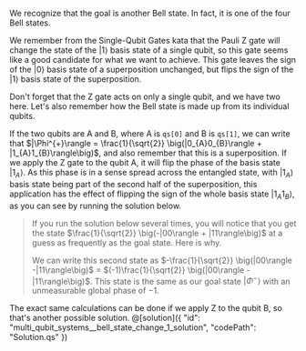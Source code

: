 We recognize that the goal is another Bell state. In fact, it is one of the four Bell states.

We remember from the Single-Qubit Gates kata that the Pauli Z gate will change the state of the $|1\rangle$ basis state of a single qubit, so this gate seems like a good candidate for what we want to achieve. This gate leaves the sign of the $|0\rangle$ basis state of a superposition unchanged, but flips the sign of the $|1\rangle$ basis state of the superposition.

Don't forget that the Z gate acts on only a single qubit, and we have two here.
Let's also remember how the Bell state is made up from its individual qubits.

If the two qubits are A and B, where A is `qs[0]` and B is `qs[1]`, we can write that
$|\Phi^{+}\rangle = \frac{1}{\sqrt{2}} \big(|0_{A}0_{B}\rangle + |1_{A}1_{B}\rangle\big)$, and also remember that this is a superposition.
If we apply the Z gate to the qubit A, it will flip the phase of the basis state $|1_A\rangle$. As this phase is in a sense spread across the entangled state, with $|1_A\rangle$ basis state being part of the second half of the superposition, this application has the effect of flipping the sign of the whole basis state $|1_A1_B\rangle$, as you can see by running the solution below.

> If you run the solution below several times, you will notice that you get the state $\frac{1}{\sqrt{2}} \big(-|00\rangle + |11\rangle\big)$ at a guess as frequently as the goal state. Here is why.
>
> We can write this second state as $-\frac{1}{\sqrt{2}} \big(|00\rangle -|11\rangle\big)$ = $(-1)\frac{1}{\sqrt{2}} \big(|00\rangle - |11\rangle\big)$.
> This state is the same as our goal state $|\Phi^{-}\rangle$ with an unmeasurable global phase of $-1$.

The exact same calculations can be done if we apply Z to the qubit B, so that's another possible solution.
@[solution]({
"id": "multi_qubit_systems__bell_state_change_1_solution",
"codePath": "Solution.qs"
})
